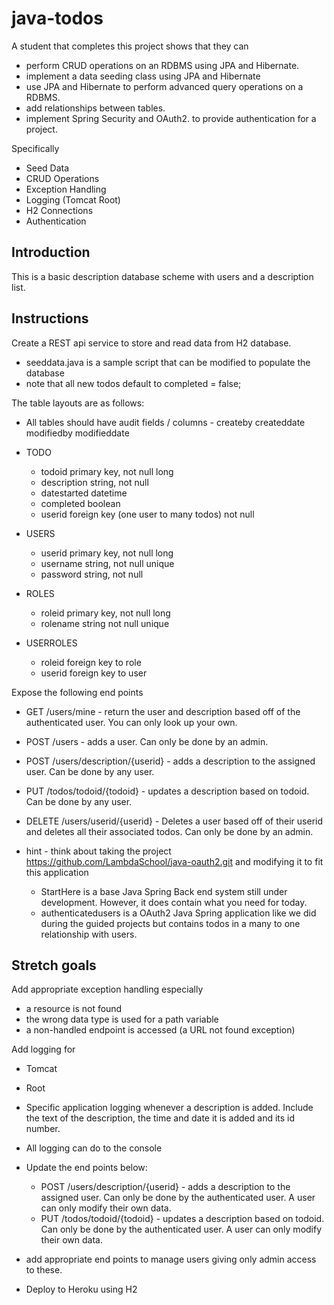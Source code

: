 # java-todos

A student that completes this project shows that they can
* perform CRUD operations on an RDBMS using JPA and Hibernate.
* implement a data seeding class using JPA and Hibernate
* use JPA and Hibernate to perform advanced query operations on a RDBMS.
* add relationships between tables.
* implement Spring Security and OAuth2. to provide authentication for a project.

Specifically
* Seed Data
* CRUD Operations
* Exception Handling
* Logging (Tomcat Root)
* H2 Connections
* Authentication


## Introduction

This is a basic description database scheme with users and a description list.

## Instructions

Create a REST api service to store and read data from H2 database. 
* seeddata.java is a sample script that can be modified to populate the database 
* note that all new todos default to completed = false;

The table layouts are as follows:

* All tables should have audit fields / columns - createby createddate modifiedby modifieddate

* TODO
  * todoid primary key, not null long
  * description string, not null
  * datestarted datetime
  * completed boolean
  * userid foreign key (one user to many todos) not null 

* USERS
  * userid primary key, not null long
  * username string, not null unique
  * password string, not null

* ROLES
  * roleid primary key, not null long
  * rolename string not null unique

* USERROLES
  * roleid foreign key to role
  * userid foreign key to user
  

Expose the following end points

* GET /users/mine - return the user and description based off of the authenticated user. You can only look up your own.
* POST /users - adds a user. Can only be done by an admin.
* POST /users/description/{userid} - adds a description to the assigned user. Can be done by any user.
* PUT /todos/todoid/{todoid} - updates a description based on todoid. Can be done by any user.
* DELETE /users/userid/{userid} - Deletes a user based off of their userid and deletes all their associated todos. Can only be done by an admin.

* hint - think about taking the project https://github.com/LambdaSchool/java-oauth2.git and modifying it to fit this application
  * StartHere is a base Java Spring Back end system still under development. However, it does contain what you need for today.
  * authenticatedusers is a OAuth2 Java Spring application like we did during the guided projects but contains todos in a many to one relationship with users.

## Stretch goals

Add appropriate exception handling especially

* a resource is not found
* the wrong data type is used for a path variable
* a non-handled endpoint is accessed (a URL not found exception)

Add logging for
* Tomcat 
* Root
* Specific application logging whenever a description is added. Include the text of the description, the time and date it is added and its id number.
* All logging can do to the console

* Update the end points below:
  * POST /users/description/{userid} - adds a description to the assigned user. Can only be done by the authenticated user. A user can only modify their own data.
  * PUT /todos/todoid/{todoid} - updates a description based on todoid. Can only be done by the authenticated user. A user can only modify their own data.
* add appropriate end points to manage users giving only admin access to these.
* Deploy to Heroku using H2
